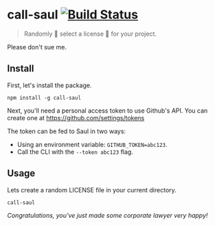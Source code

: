 # call-saul [![Build Status](https://travis-ci.org/Sleavely/call-saul.svg?branch=master)](https://travis-ci.org/Sleavely/call-saul)


> Randomly 🎲 select a license 📝 for your project.

Please don't sue me.

## Install

First, let's install the package.

```shell
npm install -g call-saul
```

Next, you'll need a personal access token to use Github's API. You can create one at https://github.com/settings/tokens

The token can be fed to Saul in two ways:

- Using an environment variable: `GITHUB_TOKEN=abc123`.
- Call the CLI with the `--token abc123` flag.

## Usage

Lets create a random LICENSE file in your current directory.

```shell
call-saul
```

_Congratulations, you've just made some corporate lawyer very happy!_
